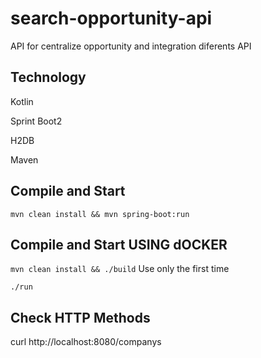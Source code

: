 # search-opportunity-api
API for centralize opportunity and integration diferents API

## Technology

<p>Kotlin</p>
<p>Sprint Boot2</p>
<p>H2DB</p>
<p>Maven</p>

## Compile and Start

`mvn clean install && mvn spring-boot:run`

## Compile and Start USING dOCKER

`mvn clean install && ./build` Use only the first time <br>

`./run`


## Check HTTP Methods

curl http://localhost:8080/companys
